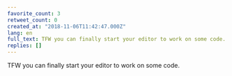 ```yaml
---
favorite_count: 3
retweet_count: 0
created_at: "2018-11-06T11:42:47.000Z"
lang: en
full_text: TFW you can finally start your editor to work on some code.
replies: []
---
```


TFW you can finally start your editor to work on some code.
